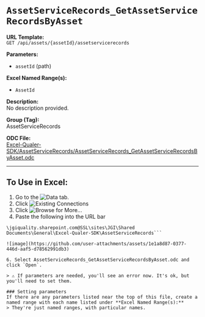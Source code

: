 # `AssetServiceRecords_GetAssetServiceRecordsByAsset`

**URL Template:**  
`GET /api/assets/{assetId}/assetservicerecords`

**Parameters:**  
- `assetId` (path)

**Excel Named Range(s):**  
- `AssetId`

**Description:**  
No description provided.

**Group (Tag):**  
AssetServiceRecords

**ODC File:**  
[Excel-Qualer-SDK/AssetServiceRecords/AssetServiceRecords_GetAssetServiceRecordsByAsset.odc](https://github.com/Johnson-Gage-Inspection-Inc/qualer-sdk-odc/blob/main/Excel-Qualer-SDK/AssetServiceRecords/AssetServiceRecords_GetAssetServiceRecordsByAsset.odc)

---

To Use in Excel:
---

1. Go to the ![`Data`](https://github.com/user-attachments/assets/da437a70-57b3-4c5b-bb01-4910ece19ed1)
 tab.
3. Click ![Existing Connections](https://github.com/user-attachments/assets/a2f1ed67-b2e0-4c23-ac90-68c870e60289)
4. Click ![`Browse for More...`](https://github.com/user-attachments/assets/8e698494-6865-41e7-b6fa-043aea81809a)
5. Paste the following into the URL bar
```
\jgiquality.sharepoint.com@SSL\sites\JGI\Shared Documents\General\Excel-Qualer-SDK\AssetServiceRecords```

![image](https://github.com/user-attachments/assets/1e1a8d87-0377-446d-aaf5-d78562991db3)

6. Select AssetServiceRecords_GetAssetServiceRecordsByAsset.odc and click `Open`.

> ⚠️ If parameters are needed, you'll see an error now. It's ok, but you'll need to set them.

### Setting parameters
If there are any parameters listed near the top of this file, create a named range with each name listed under **Excel Named Range(s):**
> They're just named ranges, with particular names.
